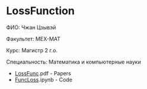 # LossFunction

ФИО: Чжан Цзывэй

Факультет: МЕХ-МАТ 

Курс: Магистр 2 г.о.

Специальность: Математика и компьютерные науки

* [LossFunc](https://github.com/Zzzkoala/LossFunction/blob/main/LossFunc.pdf).pdf - Papers
* [FuncLoss](https://github.com/Zzzkoala/LossFunction/blob/main/FuncLoss.ipynb).ipynb - Code
